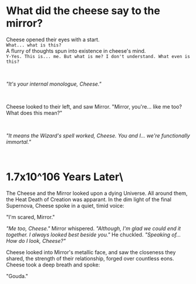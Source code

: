 # What did the cheese say to the mirror?


Cheese opened their eyes with a start.\
`What... what is this?`\
A flurry of thoughts spun into existence in cheese's mind.\
`Y-Yes. This is... me. But what is me? I don't understand. What even is this?`

<br>

*"It's your internal monologue, Cheese."*

<br>

Cheese looked to their left, and saw Mirror.
"Mirror, you're... like me too? What does this mean?"

<br>

*"It means the Wizard's spell worked, Cheese. You and I... we're functionally immortal."*

<br>

# **1.7x10^106 Years Later**\



The Cheese and the Mirror looked upon a dying Universe. All around them, the Heat Death of Creation was apparant.
In the dim light of the final Supernova, Cheese spoke in a quiet, timid voice:

"I'm scared, Mirror."

*"Me too, Cheese."* Mirror whispered. *"Although, I'm glad we could end it together. I always looked best beside you."* He chuckled. *"Speaking of... How *do* I look, Cheese?"*

Cheese looked into Mirror's metallic face, and saw the closeness they shared, the strength of their relationship, forged over countless eons. Cheese took a deep breath and spoke:

"Gouda."
